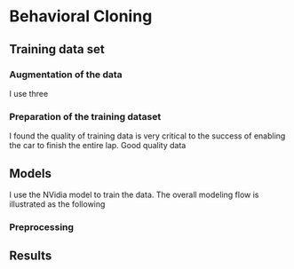 # Behavioral Cloning







## Training data set

### Augmentation of the data
I use three


### Preparation of the training dataset

I found the quality of training data is very critical to the success of enabling the car to finish the entire lap. Good quality data





## Models

I use the NVidia model to train the data.
The overall modeling flow is illustrated as the following

### Preprocessing






## Results
